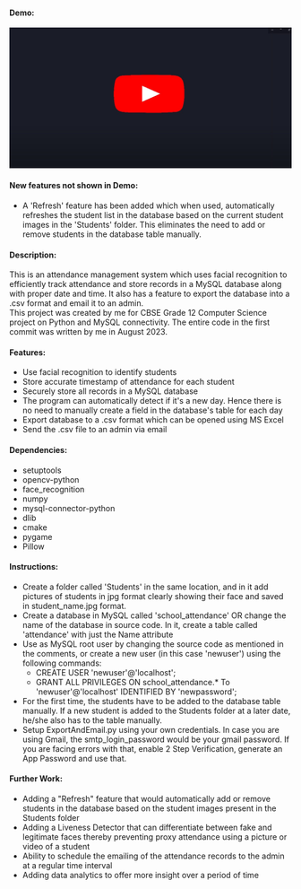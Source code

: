 #### Demo:
[![Attendance System](Demo/thumbnail.jpg)](https://youtu.be/J1bY1v0oXkM "Attendance System")

#### New features not shown in Demo:
* A 'Refresh' feature has been added which when used, automatically refreshes the student list in the database based on the 
current student images in the 'Students' folder. This eliminates the need to add or remove students in the database table manually.

#### Description:  
This is an attendance management system which uses facial recognition to efficiently track attendance and store records in
a MySQL database along with proper date and time. It also has a feature to export the database into a .csv format and email
it to an admin.  
This project was created by me for CBSE Grade 12 Computer Science project on Python and MySQL connectivity.
The entire code in the first commit was written by me in August 2023.

#### Features:
* Use facial recognition to identify students
* Store accurate timestamp of attendance for each student
* Securely store all records in a MySQL database
* The program can automatically detect if it's a new day. Hence there is no need to manually create a field 
 in the database's table for each day
* Export database to a .csv format which can be opened using MS Excel
* Send the .csv file to an admin via email


#### Dependencies:
* setuptools
* opencv-python
* face_recognition
* numpy
* mysql-connector-python
* dlib
* cmake
* pygame
* Pillow


#### Instructions:
* Create a folder called 'Students' in the same location, and in it add pictures of students in jpg format clearly showing 
their face and saved in student_name.jpg format.
* Create a database in MySQL called 'school_attendance' OR change the name of the database in source code.
 In it, create a table called 'attendance' with just the Name attribute
* Use as MySQL root user by changing the source code as mentioned in the comments, or create a new user (in this case 'newuser') using the following commands:
  * CREATE USER 'newuser'@'localhost';
  * GRANT ALL PRIVILEGES ON school_attendance.* To 'newuser'@'localhost' IDENTIFIED BY 'newpassword';
* For the first time, the students have to be added to the database table manually. If a new student is added to the 
Students folder at a later date, he/she also has to the table manually.
* Setup ExportAndEmail.py using your own credentials. In case you are using Gmail, the smtp_login_password would be your
gmail password. If you are facing errors with that, enable 2 Step Verification, generate an App Password and use that.


#### Further Work:
* Adding a "Refresh" feature that would automatically add or remove students in the database based on the student images present in the Students folder
* Adding a Liveness Detector that can differentiate between fake and legitimate faces thereby preventing proxy attendance using a picture or video of a student
* Ability to schedule the emailing of the attendance records to the admin at a regular time interval
* Adding data analytics to offer more insight over a period of time
